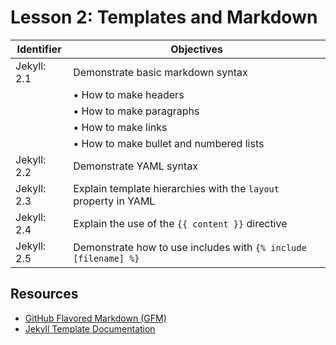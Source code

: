# Lesson 2: Templates and Markdown

Identifier   | Objectives
-------------|------------
Jekyll: 2.1  | Demonstrate basic markdown syntax
             | &bull; How to make headers
             | &bull; How to make paragraphs
             | &bull; How to make links
             | &bull; How to make bullet and numbered lists
Jekyll: 2.2  | Demonstrate YAML syntax
Jekyll: 2.3  | Explain template hierarchies with the `layout` property in YAML
Jekyll: 2.4  | Explain the use of the `{{ content }}` directive
Jekyll: 2.5  | Demonstrate how to use includes with `{% include [filename] %}`


## Resources

- [GitHub Flavored Markdown (GFM)](https://help.github.com/articles/github-flavored-markdown/)
- [Jekyll Template Documentation](http://jekyllrb.com/docs/templates/)
